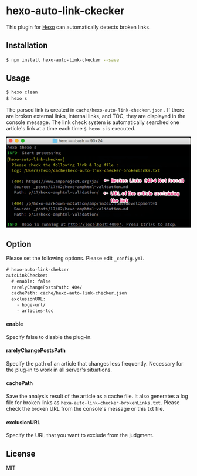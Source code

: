 # hexo-auto-link-ckecker

This plugin for [Hexo](https://hexo.io/) can automatically detects broken links.


## Installation

``` bash
$ npm install hexo-auto-link-ckecker --save
```

## Usage

``` bash
$ hexo clean
$ hexo s
```

The parsed link is created in `cache/hexo-auto-link-checker.json` . If there are broken external links, internal links, and TOC, they are displayed in the console message. The link check system is automatically searched one article's link at a time each time `$ hexo s` is executed.

![Screenshot](img/sample.png)

## Option

Please set the following options. Please edit `_config.yml`.

```
# hexo-auto-link-chekcer
autoLinkChecker:
  # enable: false
  rarelyChangePostsPath: 404/
  cachePath: cache/hexo-auto-link-checker.json
  exclusionURL:
    - hoge-url/
    - articles-toc
```

#### enable

Specify false to disable the plug-in.

#### rarelyChangePostsPath

Specify the path of an article that changes less frequently. Necessary for the plug-in to work in all server's situations.

#### cachePath

Save the analysis result of the article as a cache file. It also generates a log file for broken links as `hexa-auto-link-checker-brokenLinks.txt`. Please check the broken URL from the console's message or this txt file.

#### exclusionURL

Specify the URL that you want to exclude from the judgment.


## License

MIT

[Hexo]: http://hexo.io/
